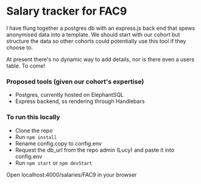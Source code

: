 # Salary tracker for FAC9

I have flung together a postgres db with an express.js back end that spews anonymised data into a template. We should start with our cohort but structure the data so other cohorts could potentially use this tool if they choose to.

At present there's no dynamic way to add details, nor is there even a users table. To come!

### Proposed tools (given our cohort's expertise)
- Postgres, currently hosted on ElephantSQL
- Express backend, ss rendering through Handlebars

### To run this locally
- Clone the repo
- Run `npm install`
- Rename config.copy to config.env
- Request the db_url from the repo admin (Lucy) and paste it into config.env
- Run `npm start` or `npm devStart`

Open localhost:4000/salaries/FAC9 in your browser
